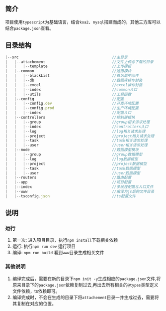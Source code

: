 ## 简介
项目使用`typescript`为基础语言，结合`koa2`、`mysql`搭建而成的，其他三方库可以结合`package.json`查看。

## 目录结构
```javascript
|--src                                          //主目录
|   |--attachement                              //文件上传与下载的目录
|   |   |--template                             //上传模板
|   |--common                                   //通用模块
|   |   |--blackList                            //白名单中间件  
|   |   |--db                                   //数据库操作封装
|   |   |--excel                                //excel操作封装
|   |   |--index                                //common入口
|   |   |--utils                                //工具函数
|   |--config                                   //配置
|   |   |--config.dev                           //开发环境配置
|   |   |--config.prod                          //生产环境配置
|   |   |--index                                //配置入口
|   |--controllers                              //控制器模块
|   |   |--group                                //group相关请求处理
|   |   |--index                                //controllers入口
|   |   |--log                                  //log相关请求处理
|   |   |--project                              //project相关请求处理
|   |   |--task                                 //task相关请求处理
|   |   |--user                                 //user相关请求处理
|   |--mode                                     //数据模型模块
|   |   |--group                                //group数据模型
|   |   |--log                                  //log数据模型
|   |   |--project                              //project数据模型
|   |   |--task                                 //task数据模型
|   |   |--user                                 //user数据模型
|   |--routers                                  //路由配置
|   |--app                                      //项目配置
|   |--index                                    //多线程配置与入口文件  
|   |--www                                      //编译为js后的文件目录
|   |--tsconfig.json                            //ts配置文件
```


## 说明

### 运行
1. 第一次: 进入项目目录，执行`npm install`下载相关依赖
2. 运行: 执行`npm run dev` 运行项目
3. 编译:  `npm run build` 看到`www`目录生成相关文件

### 其他说明
1. 编译完成后，需要在新的目录下`npm init -y`生成相应的`package.json`文件,将原来目录下的`package.json`依赖复制过去,再出去所有相关的`@types`类型定义文件依赖，ts依赖即可。
2. 编译完成时，不会在生成的目录下将`attachement`目录一并生成过去，需要将其复制在对应的位置。
